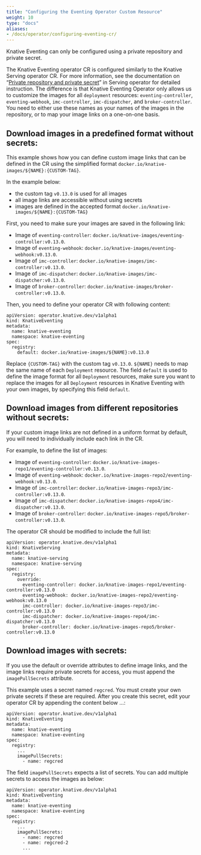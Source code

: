```yaml
---
title: "Configuring the Eventing Operator Custom Resource"
weight: 10
type: "docs"
aliases:
- /docs/operator/configuring-eventing-cr/
---
```


Knative Eventing can only be configured using a private repository and private secret.

The Knative Eventing operator CR is configured similarly to the Knative Serving operator CR. For more information,
see the documentation on “[Private repository and private secret](configuring-serving-cr.md#private-repository-and-private-secrets)” in Serving operator for detailed instruction.
The difference is that Knative Eventing Operator only allows us to customize the images for all `deployment` resources:
`eventing-controller`, `eventing-webhook`, `imc-controller`, `imc-dispatcher`, and `broker-controller`. You need to
either use these names as your names of the images in the repository, or to map your image links on a one-on-one basis.

## Download images in a predefined format without secrets:

This example shows how you can define custom image links that can be defined in the CR using the simplified format
`docker.io/knative-images/${NAME}:{CUSTOM-TAG}`.

In the example below:

- the custom tag `v0.13.0` is used for all images
- all image links are accessible without using secrets
- images are defined in the accepted format `docker.io/knative-images/${NAME}:{CUSTOM-TAG}`

First, you need to make sure your images are saved in the following link:

- Image of `eventing-controller`: `docker.io/knative-images/eventing-controller:v0.13.0`.
- Image of `eventing-webhook`: `docker.io/knative-images/eventing-webhook:v0.13.0`.
- Image of `imc-controller`: `docker.io/knative-images/imc-controller:v0.13.0`.
- Image of `imc-dispatcher`: `docker.io/knative-images/imc-dispatcher:v0.13.0`.
- Image of `broker-controller`: `docker.io/knative-images/broker-controller:v0.13.0`.

Then, you need to define your operator CR with following content:

```
apiVersion: operator.knative.dev/v1alpha1
kind: KnativeEventing
metadata:
  name: knative-eventing
  namespace: knative-eventing
spec:
  registry:
    default: docker.io/knative-images/${NAME}:v0.13.0
```

Replace `{CUSTOM-TAG}` with the custom tag `v0.13.0`. `${NAME}` needs to map the same name of each `Deployment` resource.
The field `default` is used to define the image format for all `Deployment` resources, make sure you want to replace the
images for all `Deployment` resources in Knative Eventing with your own images, by specifying this field `default`.

## Download images from different repositories without secrets:

If your custom image links are not defined in a uniform format by default, you will need to individually include each
link in the CR.

For example, to define the list of images:

- Image of `eventing-controller`: `docker.io/knative-images-repo1/eventing-controller:v0.13.0`.
- Image of `eventing-webhook`: `docker.io/knative-images-repo2/eventing-webhook:v0.13.0`.
- Image of `imc-controller`: `docker.io/knative-images-repo3/imc-controller:v0.13.0`.
- Image of `imc-dispatcher`: `docker.io/knative-images-repo4/imc-dispatcher:v0.13.0`.
- Image of `broker-controller`: `docker.io/knative-images-repo5/broker-controller:v0.13.0`.

The operator CR should be modified to include the full list:

```
apiVersion: operator.knative.dev/v1alpha1
kind: KnativeServing
metadata:
  name: knative-serving
  namespace: knative-serving
spec:
  registry:
    override:
      eventing-controller: docker.io/knative-images-repo1/eventing-controller:v0.13.0
      eventing-webhook: docker.io/knative-images-repo2/eventing-webhook:v0.13.0
      imc-controller: docker.io/knative-images-repo3/imc-controller:v0.13.0
      imc-dispatcher: docker.io/knative-images-repo4/imc-dispatcher:v0.13.0
      broker-controller: docker.io/knative-images-repo5/broker-controller:v0.13.0
```

## Download images with secrets:

If you use the default or override attributes to define image links, and the image links require private secrets for
access, you must append the `imagePullSecrets` attribute.

This example uses a secret named `regcred`. You must create your own private secrets if these are required. After you
create this secret, edit your operator CR by appending the content below ...:

```
apiVersion: operator.knative.dev/v1alpha1
kind: KnativeEventing
metadata:
  name: knative-eventing
  namespace: knative-eventing
spec:
  registry:
    ...
    imagePullSecrets:
      - name: regcred
```

The field `imagePullSecrets` expects a list of secrets. You can add multiple secrets to access the images as below:

```
apiVersion: operator.knative.dev/v1alpha1
kind: KnativeEventing
metadata:
  name: knative-eventing
  namespace: knative-eventing
spec:
  registry:
    ...
    imagePullSecrets:
      - name: regcred
      - name: regcred-2
      ...
```
